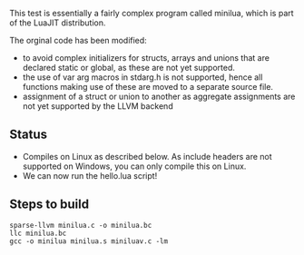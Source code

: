 This test is essentially a fairly complex program called minilua, which is part of the LuaJIT distribution.

The orginal code has been modified:
* to avoid complex initializers for structs, arrays and unions that are declared static or global, as these are not yet supported.
* the use of var arg macros in stdarg.h is not supported, hence all functions making use of these are moved to a separate source file.
* assignment of a struct or union to another as aggregate assignments are not yet supported by the LLVM backend

## Status

* Compiles on Linux as described below. As include headers are not supported on Windows, you can only compile this on Linux.
* We can now run the hello.lua script!

## Steps to build

```
sparse-llvm minilua.c -o minilua.bc
llc minilua.bc
gcc -o minilua minilua.s miniluav.c -lm
```
